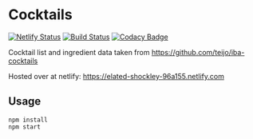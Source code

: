 # Cocktails

[![Netlify Status](https://api.netlify.com/api/v1/badges/4aecd7d0-e759-4866-8717-b4b09f8cbb16/deploy-status)](https://app.netlify.com/sites/elated-shockley-96a155/deploys)
[![Build Status](https://travis-ci.org/mikeyhogarth/cocktails.svg?branch=master)](https://travis-ci.org/mikeyhogarth/cocktails)
[![Codacy Badge](https://api.codacy.com/project/badge/Grade/561bedec36224121a246675b673b872f)](https://www.codacy.com/app/mikeyhogarth/cocktails?utm_source=github.com&amp;utm_medium=referral&amp;utm_content=mikeyhogarth/cocktails&amp;utm_campaign=Badge_Grade)

Cocktail list and ingredient data taken from https://github.com/teijo/iba-cocktails

Hosted over at netlify: https://elated-shockley-96a155.netlify.com

## Usage

```
npm install
npm start
```

